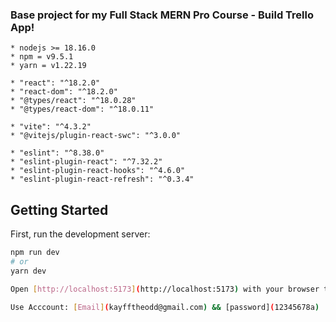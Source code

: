 ### Base project for my Full Stack MERN Pro Course - Build Trello App!

```
* nodejs >= 18.16.0
* npm = v9.5.1
* yarn = v1.22.19

* "react": "^18.2.0"
* "react-dom": "^18.2.0"
* "@types/react": "^18.0.28"
* "@types/react-dom": "^18.0.11"

* "vite": "^4.3.2"
* "@vitejs/plugin-react-swc": "^3.0.0"

* "eslint": "^8.38.0"
* "eslint-plugin-react": "^7.32.2"
* "eslint-plugin-react-hooks": "^4.6.0"
* "eslint-plugin-react-refresh": "^0.3.4"
```

## Getting Started

First, run the development server:

```bash
npm run dev
# or
yarn dev

Open [http://localhost:5173](http://localhost:5173) with your browser to see the result.

Use Acccount: [Email](kayfftheodd@gmail.com) && [password](12345678a)
